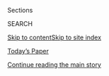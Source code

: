 <div id="app">

<div>

<div class="NYTAppHideMasthead css-1r6wvpq e1suatyy0">

<div class="section css-ui9rw0 e1suatyy2">

<div class="css-eph4ug er09x8g0">

<div class="css-6n7j50">

</div>

<span class="css-1dv1kvn">Sections</span>

<div class="css-10488qs">

<span class="css-1dv1kvn">SEARCH</span>

</div>

[Skip to content](#site-content)[Skip to site
index](#site-index)

</div>

<div class="css-10698na e1huz5gh0">

</div>

</div>

<div id="masthead-bar-one" class="section hasLinks css-15hmgas e1csuq9d3">

<div class="css-uqyvli e1csuq9d0">

</div>

<div class="css-1uqjmks e1csuq9d1">

</div>

<div class="css-9e9ivx">

[](https://myaccount.nytimes.com/auth/login?response_type=cookie&client_id=vi)

</div>

<div class="css-1bvtpon e1csuq9d2">

[Today’s Paper](https://www.nytimes.com/section/todayspaper)

</div>

</div>

</div>

</div>

<div data-aria-hidden="false">

<div id="site-content" data-role="main">

<div id="top-wrapper" class="css-15p45cc eaca97t0" type="top">

<div id="top-slug" class="css-19x0jxb eaca97t1" hidden="">

Advertisement

</div>

[Continue reading the main
story](#after-top)

<div class="ad top-wrapper" style="text-align:center;height:100%;display:block;min-height:90px">

<div id="top" class="place-ad" data-position="top" data-size-key="top">

</div>

</div>

<div id="after-top">

</div>

</div>

<div id="byline" class="section css-15h4p1b e9abtgs0">

<div class="css-1j21atc e1svk9qx1">

<div class="css-nfcc9b e1svk9qx3">

<div class="css-vl9dhg e1svk9qx5">

<div class="css-1nrhkj6 e1svk9qx6">

# Julie Turkewitz

</div>

## <span></span>

Julie Turkewitz is the Andes bureau chief for The New York Times,
covering Colombia, Venezuela, Bolivia, Ecuador, Peru, Suriname and
Guyana.

<span class="css-dd5dyy">More**</span>

</div>

</div>

</div>

<div>

<div id="mid1-wrapper" class="css-1mn4oms eaca97t0" type="rank">

<div id="mid1-slug" class="css-1tag3rd eaca97t1">

Advertisement

</div>

[Continue reading the main
story](#after-mid1)

<div id="mid1" class="ad mid1-wrapper" style="text-align:center;height:100%;display:block">

</div>

<div id="after-mid1">

</div>

</div>

</div>

<div class="css-185go5a e1o5byef0">

<div class="css-15cbhtu">

  - [Latest](#stream-panel)
  - <span class="css-6n7j50">Search</span>
    <div class="control">
    <div class="label-container css-1dv1kvn">
    Search
    </div>
    <div class="css-wm4t3d">
    **<span id="clear-search-input" class="css-1dv1kvn">Clear this text
    input</span>
    </div>
    </div>
    <span class="css-1iovbfw"></span>

<div id="stream-panel" class="section css-8msx5b e1jz0cab1">

<div class="css-13mho3u">

1.  
    
    <div class="css-1cp3ece">
    
    <div class="css-1l4spti">
    
    [](/es/2020/08/04/espanol/america-latina/alvaro-uribe-detencion-colombia.html)
    
    <div class="css-79elbk">
    
    ![](https://static01.nyt.com/images/2020/08/04/world/04uribe-ES/merlin_138461055_e8f62ffd-95e1-4b71-8a94-dda7b8b50083-thumbWide.jpg?quality=75&auto=webp&disable=upscale)
    
    </div>
    
    ## Álvaro Uribe enfrenta una posible detención
    
    La decisión de detener al expresidente de Colombia, que aún no ha
    sido confirmada por la Corte Suprema, podría ser un punto de
    inflexión en una nación acostumbrada a ver que políticos poderosos
    evaden la justicia a pesar de años de investigaciones.
    
    <div class="css-1nqbnmb ea5icrr0">
    
    By <span class="css-1n7hynb">Julie Turkewitz</span>
    
    </div>
    
    <div class="css-185051n">
    
    [Read in
    English](https://www.nytimes.com/2020/08/04/world/americas/colombia-president-uribe-charged.html "Read in English")
    
    </div>
    
    </div>
    
    <div class="css-1lc2l26 e1xfvim33">
    
    </div>
    
    </div>

2.  
    
    <div class="css-1cp3ece">
    
    <div class="css-1l4spti">
    
    [](/2020/08/04/world/americas/colombia-president-uribe-charged.html)
    
    <div class="css-79elbk">
    
    ![](https://static01.nyt.com/images/2020/08/05/world/05uribe-print/merlin_138461055_e8f62ffd-95e1-4b71-8a94-dda7b8b50083-thumbWide.jpg?quality=75&auto=webp&disable=upscale)
    
    </div>
    
    ## Colombia Supreme Court Orders Ex-President Álvaro Uribe Detained
    
    A decision to put Mr. Uribe under house arrest as a fraud and
    bribery investigation unfolds could be a turning point in a nation
    used to seeing powerful politicians avoid prosecution.
    
    <div class="css-1nqbnmb ea5icrr0">
    
    By <span class="css-1n7hynb">Julie Turkewitz</span>
    
    </div>
    
    <div class="css-185051n">
    
    [Leer en
    español](https://www.nytimes.com/es/2020/08/04/espanol/america-latina/alvaro-uribe-detencion-colombia.html "Read in Spanish")
    
    </div>
    
    </div>
    
    <div class="css-1lc2l26 e1xfvim33">
    
    </div>
    
    </div>

3.  
    
    <div class="css-1cp3ece">
    
    <div class="css-1l4spti">
    
    [](/interactive/2020/07/25/world/americas/coronavirus-brazil-amazon.html)
    
    <div class="css-79elbk">
    
    ![](https://static01.nyt.com/images/2020/07/26/world/virus-amazon2/virus-amazon2-thumbWide.jpg?quality=75&auto=webp&disable=upscale)
    
    </div>
    
    ## The Coronavirus Unleashed Along the Amazon River
    
    As the pandemic assails Brazil, the virus is taking an exceptionally
    high toll on the Amazon region.
    
    <div class="css-1nqbnmb ea5icrr0">
    
    By <span class="css-1n7hynb">Tyler Hicks, Julie Turkewitz, Manuela
    Andreoni <span>and</span> Jeremy
    White</span>
    
    </div>
    
    </div>
    
    <div class="css-1lc2l26 e1xfvim33">
    
    </div>
    
    </div>

4.  
    
    <div class="css-1cp3ece">
    
    <div class="css-1l4spti">
    
    [](/es/2020/07/11/espanol/america-latina/desigualdad-coronavirus-america-latina-colombia.html)
    
    <div class="css-79elbk">
    
    ![](https://static01.nyt.com/images/2020/07/12/world/11colombiaroadtrip-ES-1/00colombiaroadtrip-08-thumbWide.jpg?quality=75&auto=webp&disable=upscale)
    
    </div>
    
    ## La pandemia amenaza con ampliar la desigualdad en América Latina
    
    En las últimas dos décadas, la desigualdad en América Latina cayó al
    punto más bajo de su historia. La pandemia amenaza con revertirlo.
    Viajamos 1600 kilómetros a través de Colombia para documentar este
    momento crítico.
    
    <div class="css-1nqbnmb ea5icrr0">
    
    By <span class="css-1n7hynb">Julie Turkewitz, Sofía Villamil
    <span>and</span> Federico Rios</span>
    
    </div>
    
    <div class="css-185051n">
    
    [Read in
    English](https://www.nytimes.com/2020/07/11/world/americas/coronavirus-latin-america-inequality.html "Read in English")
    
    </div>
    
    </div>
    
    <div class="css-1lc2l26 e1xfvim33">
    
    </div>
    
    </div>

5.  
    
    <div class="css-1cp3ece">
    
    <div class="css-1l4spti">
    
    [](/2020/07/11/world/americas/coronavirus-latin-america-inequality.html)
    
    <div class="css-79elbk">
    
    ![](https://static01.nyt.com/images/2020/07/12/world/12colombiaroadtrip/00colombiaroadtrip-08-thumbWide.jpg?quality=75&auto=webp&disable=upscale)
    
    </div>
    
    ## In Latin America, the Pandemic Threatens Equality Like Never Before
    
    Over the past two decades, inequality in Latin America had fallen to
    the lowest point in its recorded history. The pandemic threatens to
    reverse that. We traveled 1,000 miles across Colombia to document
    this critical moment.
    
    <div class="css-1nqbnmb ea5icrr0">
    
    By <span class="css-1n7hynb">Julie Turkewitz, Sofía Villamil
    <span>and</span> Federico Rios</span>
    
    </div>
    
    <div class="css-185051n">
    
    [Leer en
    español](https://www.nytimes.com/es/2020/07/11/espanol/america-latina/desigualdad-coronavirus-america-latina-colombia.html "Read in Spanish")
    
    </div>
    
    </div>
    
    <div class="css-1lc2l26 e1xfvim33">
    
    </div>
    
    </div>

6.  
    
    <div class="css-1cp3ece">
    
    <div class="css-1l4spti">
    
    [](/2020/06/26/world/americas/colombia-indigenous-girl-rape.html)
    
    <div class="css-79elbk">
    
    ![](https://static01.nyt.com/images/2020/06/26/world/26colombia-1/merlin_168877146_6791a896-f746-438c-87ee-1dec67e60897-thumbWide.jpg?quality=75&auto=webp&disable=upscale)
    
    </div>
    
    ## Seven Colombian Soldiers Charged in Rape of Indigenous Girl
    
    The charges, announced by the attorney general, follow years of
    accusations of illegal killings. The defendants pleaded guilty in a
    closed hearing.
    
    <div class="css-1nqbnmb ea5icrr0">
    
    By <span class="css-1n7hynb">Julie
    Turkewitz</span>
    
    </div>
    
    </div>
    
    <div class="css-1lc2l26 e1xfvim33">
    
    </div>
    
    </div>

7.  
    
    <div class="css-1cp3ece">
    
    <div class="css-1l4spti">
    
    [](/es/2020/06/19/espanol/america-latina/desapariciones-forzadas-venezuela-informe-maduro.html)
    
    <div class="css-79elbk">
    
    ![](https://static01.nyt.com/images/2020/06/19/world/19venezuela-prisoners-ES/merlin_170325582_d0162eee-18eb-4921-9697-197d3b5c4c16-thumbWide.jpg?quality=75&auto=webp&disable=upscale)
    
    </div>
    
    ### <span class="css-m70j1g">América Latina</span>
    
    ## Un golpe en la puerta y desaparecen: las detenciones secretas de Venezuela silencian a los críticos
    
    Cientos de desapariciones forzadas juegan un papel crítico en los
    esfuerzos del régimen para amordazar a los opositores y propagar el
    miedo, según un nuevo informe.
    
    <div class="css-1nqbnmb ea5icrr0">
    
    By <span class="css-1n7hynb">Julie Turkewitz <span>and</span>
    Anatoly Kurmanaev</span>
    
    </div>
    
    <div class="css-185051n">
    
    [Read in
    English](https://www.nytimes.com/2020/06/19/world/americas/venezuela-forced-disappearances-Maduro.html "Read in English")
    
    </div>
    
    </div>
    
    <div class="css-1lc2l26 e1xfvim33">
    
    </div>
    
    </div>

8.  
    
    <div class="css-1cp3ece">
    
    <div class="css-1l4spti">
    
    [](/2020/06/19/world/americas/venezuela-forced-disappearances-Maduro.html)
    
    <div class="css-79elbk">
    
    ![](https://static01.nyt.com/images/2020/06/19/world/19venezuela-prisoners/19venezuela-prisoners-thumbWide-v3.jpg?quality=75&auto=webp&disable=upscale)
    
    </div>
    
    ## A Knock, Then Gone: Venezuela Secretly Detains Hundreds to Silence Critics
    
    “Forced disappearances” are playing a critical role in the
    Venezuelan government’s efforts to muzzle opponents and instill
    fear, according to a new report.
    
    <div class="css-1nqbnmb ea5icrr0">
    
    By <span class="css-1n7hynb">Julie Turkewitz <span>and</span>
    Anatoly Kurmanaev</span>
    
    </div>
    
    <div class="css-185051n">
    
    [Leer en
    español](https://www.nytimes.com/es/2020/06/19/espanol/america-latina/desapariciones-forzadas-venezuela-informe-maduro.html "Read in Spanish")
    
    </div>
    
    </div>
    
    <div class="css-1lc2l26 e1xfvim33">
    
    </div>
    
    </div>

9.  
    
    <div class="css-1cp3ece">
    
    <div class="css-1l4spti">
    
    [](/2020/05/25/world/americas/Iranian-oil-tankers-venezuela.html)
    
    <div class="css-79elbk">
    
    ![](https://static01.nyt.com/images/2020/05/25/world/25venezuela-tanker2/25venezuela-tanker2-thumbWide.jpg?quality=75&auto=webp&disable=upscale)
    
    </div>
    
    ## Oil-Starved Venezuela Celebrates Arrival of Tankers From Iran
    
    The shipment represents a deepening of ties between two pariah
    states that are both under U.S. sanctions.
    
    <div class="css-1nqbnmb ea5icrr0">
    
    By <span class="css-1n7hynb">Julie
    Turkewitz</span>
    
    </div>
    
    </div>
    
    <div class="css-1lc2l26 e1xfvim33">
    
    </div>
    
    </div>

10. 
    
    <div class="css-1cp3ece">
    
    <div class="css-1l4spti">
    
    [](/2020/05/07/world/americas/venezuela-failed-overthrow.html)
    
    <div class="css-79elbk">
    
    ![](https://static01.nyt.com/images/2020/05/07/world/07venezuela2/merlin_172151268_33306e3e-47e3-4344-9d27-231d8f23a7ff-thumbWide.jpg?quality=75&auto=webp&disable=upscale)
    
    </div>
    
    ## An Incursion Into Venezuela, Straight Out of Hollywood
    
    The operation to overthrow the president failed miserably, and eight
    rebels were killed. But a former Green Beret who was not on the
    mission has emerged as the central character.
    
    <div class="css-1nqbnmb ea5icrr0">
    
    By <span class="css-1n7hynb">Julie Turkewitz <span>and</span>
    Frances Robles</span>
    
    </div>
    
    </div>
    
    <div class="css-1lc2l26 e1xfvim33">
    
    </div>
    
    </div>

<div class="css-13mho3u">

<div class="css-1t62hi8">

<div class="css-1stvaey">

Show
More

<div>

<div style="border:0;clip:rect(0 0 0 0);height:1px;margin:-1px;overflow:hidden;white-space:nowrap;padding:0;width:1px;position:absolute" data-role="log" data-aria-live="assertive">

</div>

<div style="border:0;clip:rect(0 0 0 0);height:1px;margin:-1px;overflow:hidden;white-space:nowrap;padding:0;width:1px;position:absolute" data-role="log" data-aria-live="assertive">

</div>

<div style="border:0;clip:rect(0 0 0 0);height:1px;margin:-1px;overflow:hidden;white-space:nowrap;padding:0;width:1px;position:absolute" data-role="log" data-aria-live="polite">

</div>

<div style="border:0;clip:rect(0 0 0 0);height:1px;margin:-1px;overflow:hidden;white-space:nowrap;padding:0;width:1px;position:absolute" data-role="log" data-aria-live="polite">

</div>

</div>

</div>

</div>

</div>

</div>

<div class="css-g6hk37 supplemental">

<div id="mid2-wrapper" class="css-10wkyv7 eaca97t0" type="lede">

<div id="mid2-slug" class="css-1tag3rd eaca97t1">

Advertisement

</div>

[Continue reading the main
story](#after-mid2)

<div id="mid2" class="ad mid2-wrapper" style="text-align:center;height:100%;display:block;min-height:250px">

</div>

<div id="after-mid2">

</div>

</div>

## Follow Elsewhere

<div class="module-body">

  - [**<span data-aria-hidden="true">julieturkewitz</span><span class="css-1dv1kvn">twitter
    page for julieturkewitz</span>](https://twitter.com/julieturkewitz)

</div>

## Feedback? Questions?

<div class="css-hftqp3">

Include your name, the article headline, and your message.

</div>

Email Author

</div>

</div>

</div>

</div>

</div>

</div>

## Site Index

<div>

</div>

## Site Information Navigation

  - [© <span>2020</span> <span>The New York Times
    Company</span>](https://help.nytimes.com/hc/en-us/articles/115014792127-Copyright-notice)

<!-- end list -->

  - [NYTCo](https://www.nytco.com/)
  - [Contact
    Us](https://help.nytimes.com/hc/en-us/articles/115015385887-Contact-Us)
  - [Work with us](https://www.nytco.com/careers/)
  - [Advertise](https://nytmediakit.com/)
  - [T Brand Studio](http://www.tbrandstudio.com/)
  - [Your Ad
    Choices](https://www.nytimes.com/privacy/cookie-policy#how-do-i-manage-trackers)
  - [Privacy](https://www.nytimes.com/privacy)
  - [Terms of
    Service](https://help.nytimes.com/hc/en-us/articles/115014893428-Terms-of-service)
  - [Terms of
    Sale](https://help.nytimes.com/hc/en-us/articles/115014893968-Terms-of-sale)
  - [Site
    Map](https://spiderbites.nytimes.com)
  - [Help](https://help.nytimes.com/hc/en-us)
  - [Subscriptions](https://www.nytimes.com/subscription?campaignId=37WXW)

</div>

</div>
